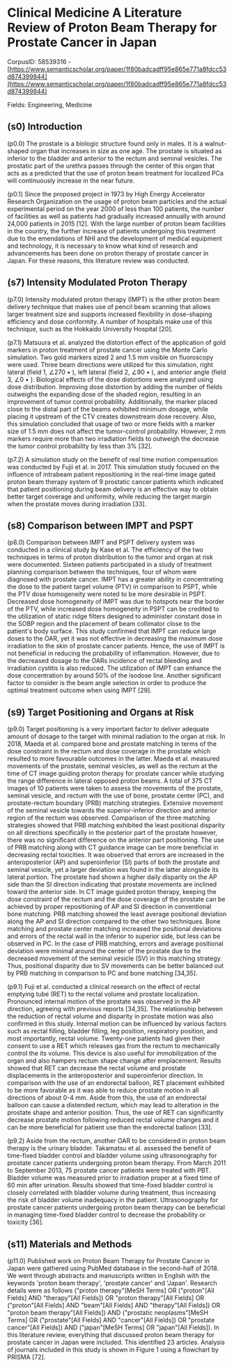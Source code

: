 # Clinical Medicine A Literature Review of Proton Beam Therapy for Prostate Cancer in Japan

CorpusID: 58539316 - [https://www.semanticscholar.org/paper/1f80badcadff95e865e771a8fdcc53d874399844](https://www.semanticscholar.org/paper/1f80badcadff95e865e771a8fdcc53d874399844)

Fields: Engineering, Medicine

## (s0) Introduction
(p0.0) The prostate is a biologic structure found only in males. It is a walnut-shaped organ that increases in size as one age. The prostate is situated as inferior to the bladder and anterior to the rectum and seminal vesicles. The prostatic part of the urethra passes through the center of this organ that acts as a predicted that the use of proton beam treatment for localized PCa will continuously increase in the near future.

(p0.1) Since the proposed project in 1973 by High Energy Accelerator Research Organization on the usage of proton beam particles and the actual experimental period on the year 2000 of less than 100 patients, the number of facilities as well as patients had gradually increased annually with around 24,000 patients in 2015 [12]. With the large number of proton beam facilities in the country, the further increase of patients undergoing this treatment due to the emendations of NHI and the development of medical equipment and technology, it is necessary to know what kind of research and advancements has been done on proton therapy of prostate cancer in Japan. For these reasons, this literature review was conducted.
## (s7) Intensity Modulated Proton Therapy
(p7.0) Intensity modulated proton therapy (IMPT) is the other proton beam delivery technique that makes use of pencil beam scanning that allows larger treatment size and supports increased flexibility in dose-shaping efficiency and dose conformity. A number of hospitals make use of this technique, such as the Hokkaido University Hospital [20].

(p7.1) Matsuura et al. analyzed the distortion effect of the application of gold markers in proton treatment of prostate cancer using the Monte Carlo simulation. Two gold markers sized 2 and 1.5 mm visible on fluoroscopy were used. Three beam directions were utilized for this simulation, right lateral (field 1, ∠270 • ), left lateral (field 2, ∠90 • ), and anterior angle (field 3, ∠0 • ). Biological effects of the dose distortions were analyzed using dose distribution. Improving dose distortion by adding the number of fields outweighs the expanding dose of the shaded region, resulting in an improvement of tumor control probability. Additionally, the marker placed close to the distal part of the beams exhibited minimum dosage, while placing it upstream of the CTV creates downstream dose recovery. Also, this simulation concluded that usage of two or more fields with a marker size of 1.5 mm does not affect the tumor-control probability. However, 2 mm markers require more than two irradiation fields to outweigh the decrease the tumor control probability by less than 3% [32].

(p7.2) A simulation study on the benefit of real time motion compensation was conducted by Fujii et al. in 2017. This simulation study focused on the influence of intrabeam patient repositioning in the real-time image gated proton beam therapy system of 9 prostatic cancer patients which indicated that patient positioning during beam delivery is an effective way to obtain better target coverage and uniformity, while reducing the target margin when the prostate moves during irradiation [33].
## (s8) Comparison between IMPT and PSPT
(p8.0) Comparison between IMPT and PSPT delivery system was conducted in a clinical study by Kase et al. The efficiency of the two techniques in terms of proton distribution to the tumor and organ at risk were documented. Sixteen patients participated in a study of treatment planning comparison between the techniques, four of whom were diagnosed with prostate cancer. IMPT has a greater ability in concentrating the dose to the patient target volume (PTV) in comparison to PSPT, while the PTV dose homogeneity were noted to be more desirable in PSPT. Decreased dose homogeneity of IMPT was due to hotspots near the border of the PTV, while increased dose homogeneity in PSPT can be credited to the utilization of static ridge filters designed to administer constant dose in the SOBP region and the placement of beam collimator close to the patient's body surface. This study confirmed that IMPT can reduce large doses to the OAR, yet it was not effective in decreasing the maximum dose irradiation to the skin of prostate cancer patients. Hence, the use of IMPT is not beneficial in reducing the probability of inflammation. However, due to the decreased dosage to the OARs incidence of rectal bleeding and irradiation cystitis is also reduced. The utilization of IMPT can enhance the dose concentration by around 50% of the isodose line. Another significant factor to consider is the beam angle selection in order to produce the optimal treatment outcome when using IMPT [29].
## (s9) Target Positioning and Organs at Risk
(p9.0) Target positioning is a very important factor to deliver adequate amount of dosage to the target with minimal radiation to the organ at risk. In 2018, Maeda et al. compared bone and prostate matching in terms of the dose constraint in the rectum and dose coverage in the prostate which resulted to more favourable outcomes in the latter. Maeda et al. measured movements of the prostate, seminal vesicles, as well as the rectum at the time of CT image guiding proton therapy for prostate cancer while studying the range difference in lateral opposed proton beams. A total of 375 CT images of 10 patients were taken to assess the movements of the prostate, seminal vesicle, and rectum with the use of bone, prostate center (PC), and prostate-rectum boundary (PRB) matching strategies. Extensive movement of the seminal vesicle towards the superior-inferior direction and anterior region of the rectum was observed. Comparison of the three matching strategies showed that PRB matching exhibited the least positional disparity on all directions specifically in the posterior part of the prostate however, there was no significant difference on the anterior part positioning. The use of PRB matching along with CT guidance image can be more beneficial in decreasing rectal toxicities. It was observed that errors are increased in the anteroposterior (AP) and superoinferior (SI) parts of both the prostate and seminal vesicle, yet a larger deviation was found in the latter alongside its lateral portion. The prostate had shown a higher daily disparity on the AP side than the SI direction indicating that prostate movements are inclined toward the anterior side. In CT image guided proton therapy, keeping the dose constraint of the rectum and the dose coverage of the prostate can be achieved by proper repositioning of AP and SI direction in conventional bone matching. PRB matching showed the least average positional deviation along the AP and SI direction compared to the other two techniques. Bone matching and prostate center matching increased the positional deviations and errors of the rectal wall in the inferior to superior side, but less can be observed in PC. In the case of PRB matching, errors and average positional deviation were minimal around the center of the prostate due to the decreased movement of the seminal vesicle (SV) in this matching strategy. Thus, positional disparity due to SV movements can be better balanced out by PRB matching in comparison to PC and bone matching [34,35].

(p9.1) Fuji et al. conducted a clinical research on the effect of rectal emptying tube (RET) to the rectal volume and prostate localization. Pronounced internal motion of the prostate was observed in the AP direction, agreeing with previous reports [34,35]. The relationship between the reduction of rectal volume and disparity in prostate motion was also confirmed in this study. Internal motion can be influenced by various factors such as rectal filling, bladder filling, leg position, respiratory position, and most importantly, rectal volume. Twenty-one patients had given their consent to use a RET which releases gas from the rectum to mechanically control the its volume. This device is also useful for immobilization of the organ and also hampers rectum shape change after emplacement. Results showed that RET can decrease the rectal volume and prostate displacements in the anteroposterior and superoinferior direction. In comparison with the use of an endorectal balloon, RET placement exhibited to be more favorable as it was able to reduce prostate motion in all directions of about 0-4 mm. Aside from this, the use of an endorectal balloon can cause a distended rectum, which may lead to alteration in the prostate shape and anterior position. Thus, the use of RET can significantly decrease prostate motion following reduced rectal volume changes and it can be more beneficial for patient use than the endorectal balloon [33].

(p9.2) Aside from the rectum, another OAR to be considered in proton beam therapy is the urinary bladder. Takamatsu et al. assessed the benefit of time-fixed bladder control and bladder volume using ultrasonography for prostate cancer patients undergoing proton beam therapy. From March 2011 to September 2013, 75 prostate cancer patients were treated with PBT. Bladder volume was measured prior to irradiation proper at a fixed time of 60 min after urination. Results showed that time-fixed bladder control is closely correlated with bladder volume during treatment, thus increasing the risk of bladder volume inadequacy in the patient. Ultrasonography for prostate cancer patients undergoing proton beam therapy can be beneficial in managing time-fixed bladder control to decrease the probability or toxicity [36].
## (s11) Materials and Methods
(p11.0) Published work on Proton Beam Therapy for Prostate Cancer in Japan were gathered using PubMed database in the second-half of 2018. We went through abstracts and manuscripts written in English with the keywords 'proton beam therapy', 'prostate cancer' and 'Japan'. Research details were as follows ("proton therapy"[MeSH Terms] OR ("proton"[All Fields] AND "therapy"[All Fields]) OR "proton therapy"[All Fields] OR ("proton"[All Fields] AND "beam"[All Fields] AND "therapy"[All Fields]) OR "proton beam therapy"[All Fields]) AND ("prostatic neoplasms"[MeSH Terms] OR ("prostate"[All Fields] AND "cancer"[All Fields]) OR "prostate cancer"[All Fields]) AND ("japan"[MeSH Terms] OR "japan"[All Fields]). In this literature review, everything that discussed proton beam therapy for prostate cancer in Japan were included. This identified 23 articles. Analysis of journals included in this study is shown in Figure 1 using a flowchart by PRISMA [72]. 
